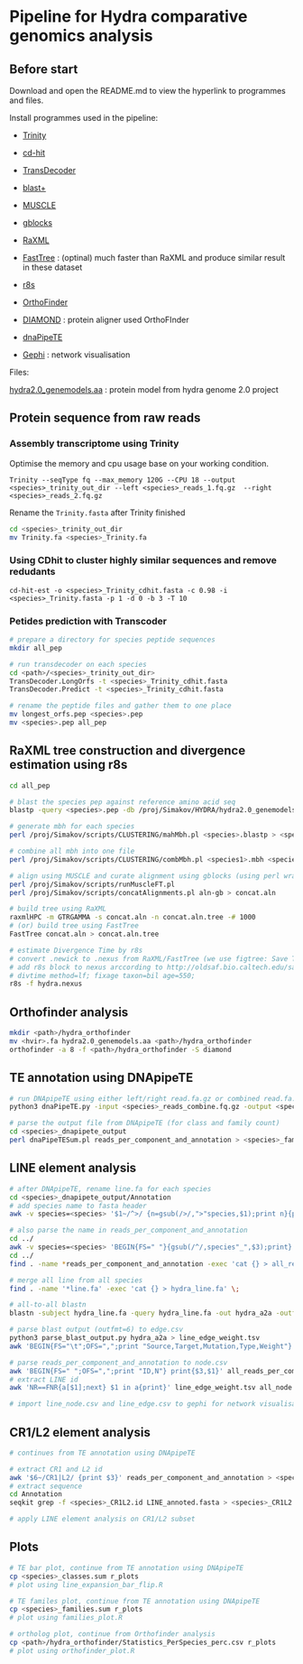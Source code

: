 # Pipeline for Hydra comparative genomics analysis

## Before start

Download and open the README.md to view the hyperlink to programmes and files.

Install programmes used in the pipeline:

- [Trinity](!https://github.com/trinityrnaseq/trinityrnaseq/wiki)

- [cd-hit](!http://cd-hit.org/)

- [TransDecoder](!https://github.com/TransDecoder/TransDecoder/wiki)

- [blast+](!https://blast.ncbi.nlm.nih.gov/Blast.cgi?CMD=Web&PAGE_TYPE=BlastDocs&DOC_TYPE=Download)

- [MUSCLE](!https://www.drive5.com/muscle/)

- [gblocks](!http://molevol.cmima.csic.es/castresana/Gblocks.html)

- [RaXML](!https://cme.h-its.org/exelixis/web/software/raxml/index.html)

- [FastTree](!http://www.microbesonline.org/fasttree/) : (optinal) much faster than RaXML and produce similar result in these dataset

- [r8s](!http://ceiba.biosci.arizona.edu/r8s/index.html)

- [OrthoFinder](!https://github.com/davidemms/OrthoFinder)

- [DIAMOND](!https://ab.inf.uni-tuebingen.de/software/diamond/) : protein aligner used OrthoFInder

- [dnaPipeTE](!https://github.com/clemgoub/dnaPipeTE)

- [Gephi](!https://gephi.org/) : network visualisation

Files:

[hydra2.0_genemodels.aa](!https://research.nhgri.nih.gov/hydra/download/?dl=aa) : protein model from hydra genome 2.0 project



## Protein sequence from raw reads

### Assembly transcriptome using Trinity

Optimise the memory and cpu usage base on your working condition.

`Trinity --seqType fq --max_memory 120G --CPU 18 --output <species>_trinity_out_dir --left <species>_reads_1.fq.gz  --right <species>_reads_2.fq.gz`

Rename the `Trinity.fasta` after Trinity finished

```bash
cd <species>_trinity_out_dir
mv Trinity.fa <species>_Trinity.fa
```

### Using CDhit to cluster highly similar sequences and remove redudants

`cd-hit-est -o <species>_Trinity_cdhit.fasta -c 0.98 -i <species>_Trinity.fasta -p 1 -d 0 -b 3 -T 10`

### Petides prediction with Transcoder

```bash
# prepare a directory for species peptide sequences
mkdir all_pep

# run transdecoder on each species
cd <path>/<species>_trinity_out_dir>
TransDecoder.LongOrfs -t <species>_Trinity_cdhit.fasta
TransDecoder.Predict -t <species>_Trinity_cdhit.fasta

# rename the peptide files and gather them to one place
mv longest_orfs.pep <species>.pep
mv <species>.pep all_pep
```

## RaXML tree construction and divergence estimation using r8s

```bash
cd all_pep

# blast the species pep against reference amino acid seq
blastp -query <species>.pep -db /proj/Simakov/HYDRA/hydra2.0_genemodels.aa -outfmt 6 -evalue 1e-6 -num_threads 10  -out <species>.blastp

# generate mbh for each species
perl /proj/Simakov/scripts/CLUSTERING/mahMbh.pl <species>.blastp > <species>.mbh

# combine all mbh into one file
perl /proj/Simakov/scripts/CLUSTERING/combMbh.pl <species1>.mbh <species2>.mbh <species3>.mbh <...> > all.mbh.clus

# align using MUSCLE and curate alignment using gblocks (using perl wrapper scripts)
perl /proj/Simakov/scripts/runMuscleFT.pl
perl /proj/Simakov/scripts/concatAlignments.pl aln-gb > concat.aln

# build tree using RaXML
raxmlHPC -m GTRGAMMA -s concat.aln -n concat.aln.tree -# 1000
# (or) build tree using FastTree
FastTree concat.aln > concat.aln.tree

# estimate Divergence Time by r8s
# convert .newick to .nexus from RaXML/FastTree (we use figtree: Save Trees > 'Nexus')
# add r8s block to nexus arccording to http://oldsaf.bio.caltech.edu/saf_manuals/r8s.manual.pdf
# divtime method=lf; fixage taxon=bil age=550;
r8s -f hydra.nexus
```

## Orthofinder analysis

```bash
mkdir <path>/hydra_orthofinder
mv <hvir>.fa hydra2.0_genemodels.aa <path>/hydra_orthofinder
orthofinder -a 8 -f <path>/hydra_orthofinder -S diamond
```

## TE annotation using DNApipeTE

```bash
# run DNApipeTE using either left/right read.fa.gz or combined read.fa.gz
python3 dnaPipeTE.py -input <species>_reads_combine.fq.gz -output <species>_dnapipete_output -sample_size 1000000 -sample_number 2 -cpu 20

# parse the output file from DNApipeTE (for class and family count)
cd <species>_dnapipete_output
perl dnaPipeTESum.pl reads_per_component_and_annotation > <species>_families.sum  >& <species>_classes.sum
```

## LINE element analysis

```bash
# after DNApipeTE, rename line.fa for each species
cd <species>_dnapipete_output/Annotation
# add species name to fasta header
awk -v species=<species> '$1~/^>/ {n=gsub(/>/,">"species,$1);print n}{print}' LINE_annoted.fasta > <species>.line.fa

# also parse the name in reads_per_component_and_annotation
cd ../
awk -v species=<species> 'BEGIN{FS=" "}{gsub(/^/,species"_",$3);print}' > <species>_reads_per_component_and_annotation
cd ../
find . -name *reads_per_component_and_annotation -exec 'cat {} > all_reads_per_component_and_annotation' \;

# merge all line from all species
find . -name '*line.fa' -exec 'cat {} > hydra_line.fa' \;

# all-to-all blastn
blastn -subject hydra_line.fa -query hydra_line.fa -out hydra_a2a -outfmt 6

# parse blast output (outfmt=6) to edge.csv
python3 parse_blast_output.py hydra_a2a > line_edge_weight.tsv
awk 'BEGIN{FS="\t";OFS=",";print "Source,Target,Mutation,Type,Weight"} {m=1/$3;print $1,$2,m,"unidirected",$3}' line_edge_weight.tsv > line_edges.csv

# parse reads_per_component_and_annotation to node.csv
awk 'BEGIN{FS=" ";OFS=",";print "ID,N"} print{$3,$1}' all_reads_per_component_and_annotation > all_node.csv
# extract LINE id
awk 'NR==FNR{a[$1];next} $1 in a{print}' line_edge_weight.tsv all_node.csv > line_node.csv

# import line_node.csv and line_edge.csv to gephi for network visualisation
```

## CR1/L2 element analysis

```bash
# continues from TE annotation using DNApipeTE

# extract CR1 and L2 id
awk '$6~/CR1|L2/ {print $3}' reads_per_component_and_annotation > <species>_CR1L2.id
# extract sequence
cd Annotation
seqkit grep -f <species>_CR1L2.id LINE_annoted.fasta > <species>_CR1L2.fa

# apply LINE element analysis on CR1/L2 subset
```

## Plots

```bash
# TE bar plot, continue from TE annotation using DNApipeTE
cp <species>_classes.sum r_plots
# plot using line_expansion_bar_flip.R

# TE familes plot, continue from TE annotation using DNApipeTE
cp <species>_families.sum r_plots
# plot using families_plot.R

# ortholog plot, continue from Orthofinder analysis
cp <path>/hydra_orthofinder/Statistics_PerSpecies_perc.csv r_plots
# plot using orthofinder_plot.R
```

